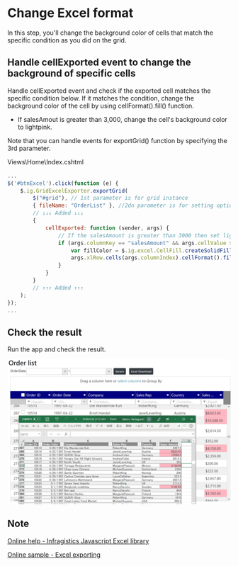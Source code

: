 # Change Excel format

In this step, you'll change the background color of cells that match the specific condition as you did on the grid.

## Handle cellExported event to change the background of specific cells

Handle cellExported event and check if the exported cell matches the specific condition below. If it matches the condition, change the background color of the cell by using cellFormat().fill() function.

- If salesAmout is greater than 3,000, change the cell's background color to lightpink.

Note that you can handle events for exportGrid() function by specifying the 3rd parameter.

Views\\Home\\Index.cshtml

```js
...
$('#btnExcel').click(function (e) {
    $.ig.GridExcelExporter.exportGrid(
        $("#grid"), // 1st parameter is for grid instance
        { fileName: "OrderList" }, //2dn parameter is for setting options, e.g. file name
        // ↓↓↓ Added ↓↓↓
        {
            cellExported: function (sender, args) {
                // If the salesAmount is greater than 3000 then set lightpink to the background of the cell.
                if (args.columnKey == "salesAmount" && args.cellValue > 3000) {
                    var fillColor = $.ig.excel.CellFill.createSolidFill("#FFB6C1");
                    args.xlRow.cells(args.columnIndex).cellFormat().fill(fillColor);
                }
            }
        }
        // ↑↑↑ Added ↑↑↑
    );
});
...
```

## Check the result

Run the app and check the result.

![](../assets/06-03-01.png)

## Note

[Online help - Infragistics Javascript Excel library](https://jp.igniteui.com/help/using-the-javascript-excel-library)

[Online sample - Excel exporting](https://www.igniteui.com/grid/export-feature-rich-grid)
